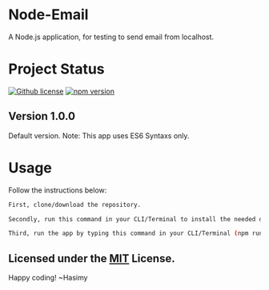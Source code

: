 # Node-Email

A Node.js application, for testing to send email from localhost.

# Project Status

[![Github license](https://img.shields.io/badge/License-MIT-yellow.svg)](https://raw.githubusercontent.com/hasimy-as/Node-Email/master/LICENSE)
[![npm version](https://img.shields.io/npm/v/npm.svg)](https://www.npmjs.com/)

## Version 1.0.0

Default version.
Note: This app uses ES6 Syntaxs only.

# Usage

Follow the instructions below:

```sh
First, clone/download the repository.

Secondly, run this command in your CLI/Terminal to install the needed dependencies (npm install --save).

Third, run the app by typing this command in your CLI/Terminal (npm run app)

```

## Licensed under the [MIT](https://raw.githubusercontent.com/hasimy-as/Node-Email/master/LICENSE) License.

Happy coding!
~Hasimy
